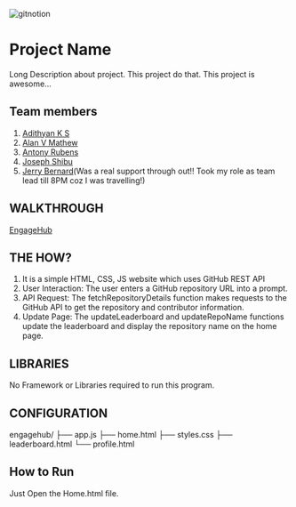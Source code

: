 
![gitnotion](https://github.com/user-attachments/assets/079fdd2e-ba20-4a5b-9801-58448e81d8b9)




# Project Name
Long Description about project. This project do that. This project is awesome...
## Team members
1. [Adithyan K S](https://github.com/Adithyan-Coder)
2. [Alan V Mathew](https://github.com/mancity142)
3. [Antony Rubens](https://github.com/Antony-Rubens)
4. [Joseph Shibu](https://github.com/SharkSpidy)
5. [Jerry Bernard](https://github.com/jerry53779)(Was a real support through out!! Took my role as team lead till 8PM coz I was travelling!)
## WALKTHROUGH
[EngageHub](https://drive.google.com/file/d/1FrnwDmIL2UWCQo_cvvQYeXFMUxa_RM9P/view?usp=sharing)
## THE HOW?
1. It is a simple HTML, CSS, JS website which uses GitHub REST API
2. User Interaction: The user enters a GitHub repository URL into a prompt.
3. API Request: The fetchRepositoryDetails function makes requests to the GitHub API to get the repository and contributor information.
4. Update Page: The updateLeaderboard and updateRepoName functions update the leaderboard and display the repository name on the home page.
## LIBRARIES
No Framework or Libraries required to run this program.
## CONFIGURATION
engagehub/
├── app.js
├── home.html
├── styles.css
├── leaderboard.html
└── profile.html
## How to Run
Just Open the Home.html file.
